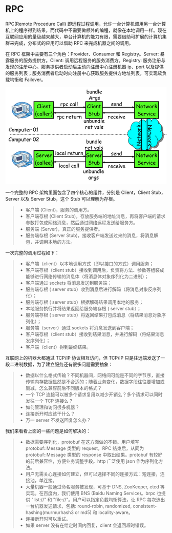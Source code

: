 # RPC

RPC(Remote Procedure Call) 即远程过程调用，允许一台计算机调用另一台计算机上的程序得到结果，而代码中不需要做额外的编程，就像在本地调用一样。现在互联网应用的量级越来越大，单台计算机的能力有限，需要借助可扩展的计算机集群来完成，分布式的应用可以借助 RPC 来完成机器之间的调用。

在 RPC 框架中主要有三个角色：Provider、Consumer 和 Registry。Server: 暴露服务的服务提供方。Client: 调用远程服务的服务消费方。Registry: 服务注册与发现的注册中心。服务提供者启动后主动向注册中心注册机器 ip、port 以及提供的服务列表；服务消费者启动时向注册中心获取服务提供方地址列表，可实现软负载均衡和 Failover。

![RPC](../Resource/RPC.png)

一个完整的 RPC 架构里面包含了四个核心的组件，分别是 Client，Client Stub，Server 以及 Server Stub，这个 Stub 可以理解为存根。

>- 客户端 (Client)，服务的调用方。
>- 客户端存根 (Client Stub)，存放服务端的地址消息，再将客户端的请求参数打包成网络消息，然后通过网络远程发送给服务方。
>- 服务端 (Server)，真正的服务提供者。
>- 服务端存根 (Server Stub)，接收客户端发送过来的消息，将消息解包，并调用本地的方法。

一次完整的调用过程如下：

>- 客户端（client）以本地调用方式（即以接口的方式）调用服务；
>- 客户端存根（client stub）接收到调用后，负责将方法、参数等组装成能够进行网络传输的消息体（将消息体对象序列化为二进制）；
>- 客户端通过 sockets 将消息发送到服务端；
>- 服务端存根 ( server stub）收到消息后进行解码（将消息对象反序列化）；
>- 服务端存根 ( server stub）根据解码结果调用本地的服务；
>- 本地服务执行并将结果返回给服务端存根 ( server stub）；
>- 服务端存根 ( server stub）将返回结果打包成消息（将结果消息对象序列化）；
>- 服务端（server）通过 sockets 将消息发送到客户端；
>- 客户端存根（client stub）接收到结果消息，并进行解码（将结果消息发序列化）；
>- 客户端（client）得到最终结果。

互联网上的机器大都通过 TCP/IP 协议相互访问，但 TCP/IP 只是往远端发送了一段二进制数据，为了建立服务还有很多问题需要抽象：

>- 数据以什么格式传输？不同机器间，网络间可能是不同的字节序，直接传输内存数据显然是不合适的；随着业务变化，数据字段往往要增加或删减，怎么兼容前后不同版本的格式？
>- 一个 TCP 连接可以被多个请求复用以减少开销么？多个请求可以同时发往一个 TCP 连接么 ?
>- 如何管理和访问很多机器？
>- 连接断开时应该干什么？
>- 万一 server 不发送回复怎么办？

我们来看看上面的一些问题是如何解决的：

>- 数据需要序列化，protobuf 在这方面做的不错。用户填写 protobuf::Message 类型的 request，RPC 结束后，从同为 protobuf::Message 类型的 response 中取出结果。protobuf 有较好的前后兼容性，方便业务调整字段。http 广泛使用 json 作为序列化方法。
>- 用户无需关心连接如何建立，但可以选择不同的连接方式：短连接，连接池，单连接。
>- 大量机器一般通过命名服务被发现，可基于 DNS, ZooKeeper, etcd 等实现。在百度内，我们使用 BNS (Baidu Naming Service)。brpc 也提供 "list://" 和 "file://"。用户可以指定负载均衡算法，让 RPC 每次选出一台机器发送请求，包括: round-robin, randomized, consistent-hashing(murmurhash3 or md5) 和 locality-aware。
>- 连接断开时可以重试。
>- 如果 server 没有在给定时间内回复，client 会返回超时错误。
